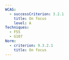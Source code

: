 ```yaml
---
WCAG:
  - successCriterion: 3.2.1
    title: On focus
    level: A
Techniques:
  - F55
  - G107
Norm:
  - criterion: 9.3.2.1
    title: On focus
---
```

